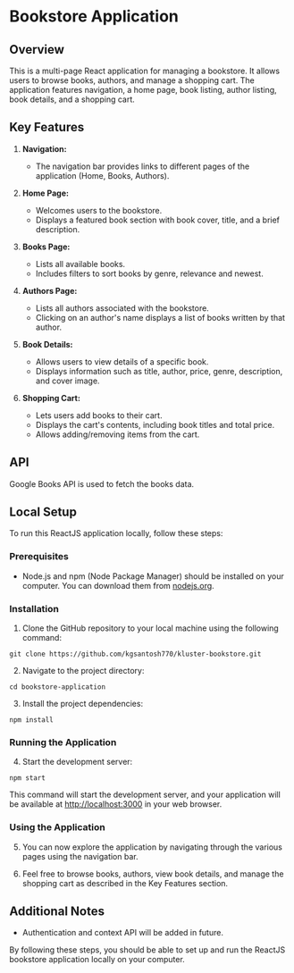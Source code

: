 # Bookstore Application

## Overview

This is a multi-page React application for managing a bookstore. It allows users to browse books, authors, and manage a shopping cart. The application features navigation, a home page, book listing, author listing, book details, and a shopping cart.

## Key Features

1. **Navigation:**
   - The navigation bar provides links to different pages of the application (Home, Books, Authors).

2. **Home Page:**
   - Welcomes users to the bookstore.
   - Displays a featured book section with book cover, title, and a brief description.

3. **Books Page:**
   - Lists all available books.
   - Includes filters to sort books by genre, relevance and newest.

4. **Authors Page:**
   - Lists all authors associated with the bookstore.
   - Clicking on an author's name displays a list of books written by that author.

5. **Book Details:**
   - Allows users to view details of a specific book.
   - Displays information such as title, author, price, genre, description, and cover image.

6. **Shopping Cart:**
   - Lets users add books to their cart.
   - Displays the cart's contents, including book titles and total price.
   - Allows adding/removing items from the cart.

## API

Google Books API is used to fetch the books data.


## Local Setup

To run this ReactJS application locally, follow these steps:

### Prerequisites

- Node.js and npm (Node Package Manager) should be installed on your computer. You can download them from [nodejs.org](https://nodejs.org/).

### Installation

1. Clone the GitHub repository to your local machine using the following command:

```
git clone https://github.com/kgsantosh770/kluster-bookstore.git
```

2. Navigate to the project directory:

```
cd bookstore-application
```

3. Install the project dependencies:

```
npm install
```

### Running the Application

4. Start the development server:

```
npm start
```

This command will start the development server, and your application will be available at [http://localhost:3000](http://localhost:3000) in your web browser.

### Using the Application

5. You can now explore the application by navigating through the various pages using the navigation bar.

6. Feel free to browse books, authors, view book details, and manage the shopping cart as described in the Key Features section.

## Additional Notes

- Authentication and context API will be added in future.

By following these steps, you should be able to set up and run the ReactJS bookstore application locally on your computer.
